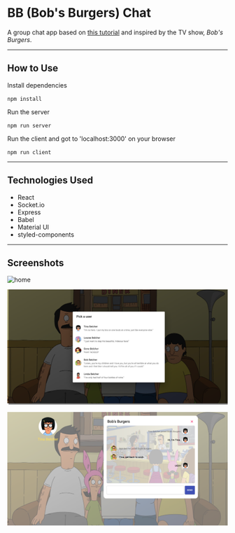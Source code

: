 # BB (Bob's Burgers) Chat

A group chat app based on [this tutorial](https://itnext.io/building-a-node-js-websocket-chat-app-with-socket-io-and-react-473a0686d1e1) and inspired by the TV show, _Bob's Burgers_.

---

## How to Use

Install dependencies

```
npm install
```

Run the server

```
npm run server
```

Run the client and got to 'localhost:3000' on your browser

```
npm run client
```

---

## Technologies Used

- React
- Socket.io
- Express
- Babel
- Material UI
- styled-components

---

## Screenshots

![home](./screenshots/home.png 'home')

![users](./screenshots/userSelection.png 'user selection')

![chatroom](./screenshots/chatroom.png 'chatroom')
